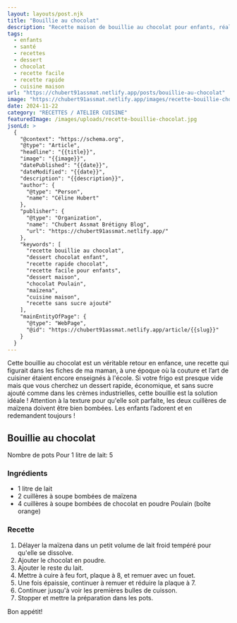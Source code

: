 ```yaml
---
layout: layouts/post.njk
title: "Bouillie au chocolat"
description: "Recette maison de bouillie au chocolat pour enfants, réalisée avec des ingrédients non transformés. Facile et rapide, idéale pour un dessert sain et nutritif."
tags: 
  - enfants
  - santé
  - recettes
  - dessert
  - chocolat
  - recette facile
  - recette rapide
  - cuisine maison
url: "https://chubert91assmat.netlify.app/posts/bouillie-au-chocolat"
image: "https://chubert91assmat.netlify.app/images/recette-bouillie-chocolat.jpg"
date: 2024-11-22
category: "RECETTES / ATELIER CUISINE"
featuredImage: /images/uploads/recette-bouillie-chocolat.jpg
jsonLd: >
  {
    "@context": "https://schema.org",
    "@type": "Article",
    "headline": "{{title}}",
    "image": "{{image}}",
    "datePublished": "{{date}}",
    "dateModified": "{{date}}",
    "description": "{{description}}",
    "author": {
      "@type": "Person",
      "name": "Céline Hubert"
    },
    "publisher": {
      "@type": "Organization",
      "name": "Chubert Assmat Brétigny Blog",
      "url": "https://chubert91assmat.netlify.app/"
    },
    "keywords": [
      "recette bouillie au chocolat", 
      "dessert chocolat enfant", 
      "recette rapide chocolat", 
      "recette facile pour enfants", 
      "dessert maison", 
      "chocolat Poulain", 
      "maïzena", 
      "cuisine maison", 
      "recette sans sucre ajouté"
    ],
    "mainEntityOfPage": {
      "@type": "WebPage",
      "@id": "https://chubert91assmat.netlify.app/article/{{slug}}"
    }
  }
---
```



Cette bouillie au chocolat est un véritable retour en enfance, une recette qui figurait dans les fiches de ma maman, à une époque où la couture et l’art de cuisiner étaient encore enseignés à l'école. Si votre frigo est presque vide mais que vous cherchez un dessert rapide, économique, et sans sucre ajouté comme dans les crèmes industrielles, cette bouillie est la solution idéale ! Attention à la texture pour qu'elle soit parfaite, les deux cuillères de maïzena doivent être bien bombées. Les enfants l’adorent et en redemandent toujours !

## Bouillie au chocolat

Nombre de pots Pour 1 litre de lait: 5

### Ingrédients  
- 1 litre de lait  
- 2 cuillères à soupe bombées de maïzena  
- 4 cuillères à soupe bombées de chocolat en poudre Poulain (boîte orange)  

### Recette  
1. Délayer la maïzena dans un petit volume de lait froid tempéré pour qu'elle se dissolve.  
2. Ajouter le chocolat en poudre.  
3. Ajouter le reste du lait.  
4. Mettre à cuire à feu fort, plaque à 8, et remuer avec un fouet.  
5. Une fois épaissie, continuer à remuer et réduire la plaque à 7.  
6. Continuer jusqu'à voir les premières bulles de cuisson.  
7. Stopper et mettre la préparation dans les pots.

Bon appétit!